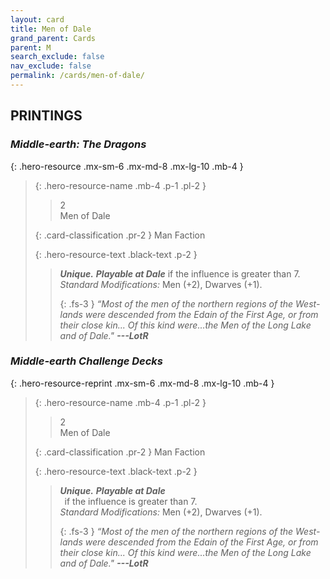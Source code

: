 ```yaml
---
layout: card
title: Men of Dale
grand_parent: Cards
parent: M
search_exclude: false
nav_exclude: false
permalink: /cards/men-of-dale/
---
```


## PRINTINGS


### _Middle-earth: The Dragons_

{: .hero-resource .mx-sm-6 .mx-md-8 .mx-lg-10 .mb-4 }
> {: .hero-resource-name .mb-4 .p-1 .pl-2 }
> > <div class="card-mp">2</div>
> > <div class="card-name">Men of Dale</div>
>
> {: .card-classification .pr-2 }
> Man Faction
>
> {: .hero-resource-text .black-text .p-2 }
> > _**Unique.**_ ***Playable at Dale*** if the influence is greater than 7. <br>_Standard Modifications:_ Men (+2), Dwarves (+1). 
> > 
> > {: .fs-3 } 
> > _“Most of the men of the northern regions of the West-lands were descended from the Edain of the First Age, or from their close kin... Of this kind were...the Men of the Long Lake and of Dale."_ ***---&#65279;LotR*** 
> 

### _Middle-earth Challenge Decks_

{: .hero-resource-reprint .mx-sm-6 .mx-md-8 .mx-lg-10 .mb-4 }
> {: .hero-resource-name .mb-4 .p-1 .pl-2 }
> > <div class="card-mp">2</div>
> > <div class="card-name">Men of Dale</div>
>
> {: .card-classification .pr-2 }
> Man Faction
>
> {: .hero-resource-text .black-text .p-2 }
> > _**Unique.**_ ***Playable at Dale*** <br>&ensp;if the influence is greater than 7. <br>_Standard Modifications:_ Men (+2), Dwarves (+1). 
> > 
> > {: .fs-3 } 
> > _“Most of the men of the northern regions of the West-lands were descended from the Edain of the First Age, or from their close kin... Of this kind were...the Men of the Long Lake and of Dale."_ ***---&#65279;LotR*** 
> 
